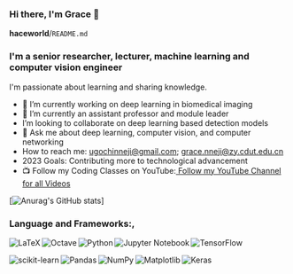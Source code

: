 ### Hi there, I'm Grace 👋

**haceworld**/`README.md`

### I'm a senior researcher, lecturer, machine learning and computer vision engineer

I'm passionate about learning and sharing knowledge.

- 🔭 I’m currently working on deep learning in biomedical imaging
- 🌱 I’m currently an assistant professor and module leader
-  I’m looking to collaborate on deep learning based detection models
- 💬 Ask me about deep learning, computer vision, and computer networking
-  How to reach me: ugochinneji@gmail.com; grace.nneji@zy.cdut.edu.cn
-  2023 Goals: Contributing more to technological advancement
-  📺 Follow my Coding Classes on YouTube:<a href="https://www.youtube.com/@exploreinsight25"> Follow my YouTube Channel for all Videos</a>


[![Anurag's GitHub stats](https://github-readme-stats.vercel.app/api?username=haceworld&theme=radical)]

### Language and Frameworks:,

<img align="left" alt="LaTeX" src="https://img.shields.io/badge/latex-%23008080.svg?style=for-the-badge&logo=latex&logoColor=white"/>

<img align="left" alt="Octave" src="https://img.shields.io/badge/OCTAVE-darkblue?style=for-the-badge&logo=octave&logoColor=fcd683"/>

<img align="left" alt="Python" src="https://img.shields.io/badge/python-3670A0?style=for-the-badge&logo=python&logoColor=ffdd54"/>

<img align="left" alt="Jupyter Notebook" src="https://img.shields.io/badge/jupyter-%23FA0F00.svg?style=for-the-badge&logo=jupyter&logoColor=white"/>

![TensorFlow](https://img.shields.io/badge/TensorFlow-%23FF6F00.svg?style=for-the-badge&logo=TensorFlow&logoColor=white)

<img align="left" alt="scikit-learn" src="https://img.shields.io/badge/scikit--learn-%23F7931E.svg?style=for-the-badge&logo=scikit-learn&logoColor=white"/>

<img align="left" alt="Pandas" src="https://img.shields.io/badge/pandas-%23150458.svg?style=for-the-badge&logo=pandas&logoColor=white"/>

<img align="left" alt="NumPy" src="https://img.shields.io/badge/numpy-%23013243.svg?style=for-the-badge&logo=numpy&logoColor=white"/>

<img align="left" alt="Matplotlib" src="https://img.shields.io/badge/Matplotlib-%23ffffff.svg?style=for-the-badge&logo=Matplotlib&logoColor=black"/>

<img align="left" alt="Keras" src="https://img.shields.io/badge/Keras-%23D00000.svg?style=for-the-badge&logo=Keras&logoColor=white"/>
